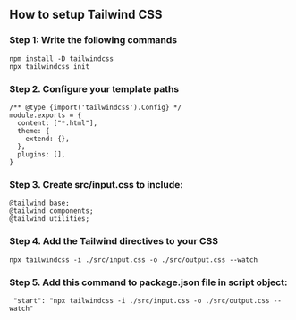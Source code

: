 ## How to setup Tailwind CSS

### Step 1: Write the following commands

```
npm install -D tailwindcss
npx tailwindcss init
```

### Step 2. Configure your template paths

```
/** @type {import('tailwindcss').Config} */
module.exports = {
  content: ["*.html"],
  theme: {
    extend: {},
  },
  plugins: [],
}
```

### Step 3. Create src/input.css to include:

```
@tailwind base;
@tailwind components;
@tailwind utilities;
```

### Step 4. Add the Tailwind directives to your CSS

```
npx tailwindcss -i ./src/input.css -o ./src/output.css --watch
```

### Step 5. Add this command to package.json file in script object:

```
 "start": "npx tailwindcss -i ./src/input.css -o ./src/output.css --watch"
```
